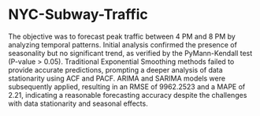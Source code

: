 # NYC-Subway-Traffic
The objective was to forecast peak traffic between 4 PM and 8 PM by analyzing temporal patterns. Initial analysis confirmed the presence of seasonality but no significant trend, as verified by the PyMann-Kendall test (P-value > 0.05). Traditional Exponential Smoothing methods failed to provide accurate predictions, prompting a deeper analysis of data stationarity using ACF and PACF. ARIMA and SARIMA models were subsequently applied, resulting in an RMSE of 9962.2523 and a MAPE of 2.21, indicating a reasonable forecasting accuracy despite the challenges with data stationarity and seasonal effects.
